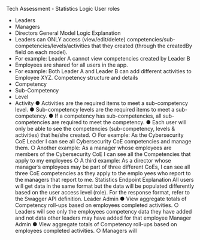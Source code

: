 Tech Assessment - Statistics
Logic
User roles
- Leaders
- Managers
- Directors
General Model Logic Explanation
- Leaders can ONLY access (view/edit/delete)
competencies/sub-competencies/levels/activities that they created (through the
createdBy field on each model).
- For example: Leader A cannot view competencies created by Leader B
- Employees are shared for all users in the app.
- For example: Both Leader A and Leader B can add different activities to
Employee XYZ.
Competency structure and details
- Competency
- Sub-Competency
- Level
- Activity
● Activities are the required items to meet a sub-competency level.
● Sub-competency levels are the required items to meet a sub-competency.
● If a competency has sub-competencies, all sub-competencies are required to meet the
competency.
● Each user will only be able to see the competencies (sub-competency, levels &
activities) that he/she created.
○ For example: As the Cybersecurity CoE Leader I can see all Cybersecurity CoE
competencies and manage them.
○ Another example: As a manager whose employees are members of the
Cybersecurity CoE I can see all the Competencies that apply to my employees
○ A third example: As a director whose manager’s employees may be part of three
different CoEs, I can see all three CoE competencies as they apply to the
emplo yees who report to the managers that report to me.
Statistics Endpoint Explanation
All users will get data in the same format but the data will be populated differently based on the
user access level (role).
For the response format, refer to the Swagger API definition.
Leader Admin
● View aggregate totals of Competency roll-ups based on employees completed activities.
○ Leaders will see only the employees competency data they have added and not data
other leaders may have added for that employee
Manager Admin
● View aggregate totals of Competency roll-ups based on employees completed activities.
○ Managers will